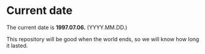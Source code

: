 # Current date

The current date is **1997.07.06.** (YYYY.MM.DD.)

This repository will be good when the world ends, so we will know how long it lasted.
